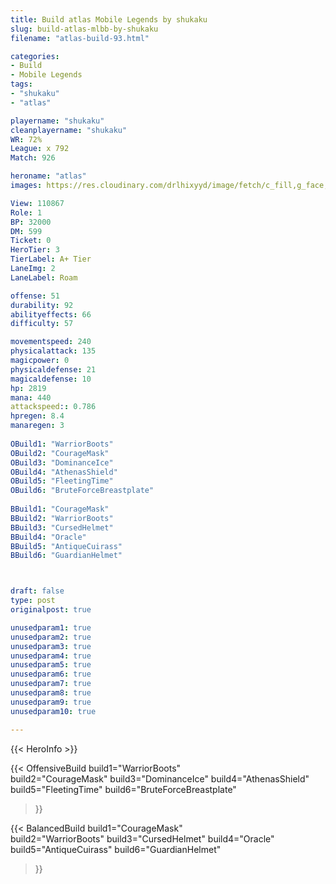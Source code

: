 ```yaml
---
title: Build atlas Mobile Legends by shukaku
slug: build-atlas-mlbb-by-shukaku
filename: "atlas-build-93.html"

categories: 
- Build 
- Mobile Legends
tags: 
- "shukaku"
- "atlas"

playername: "shukaku"
cleanplayername: "shukaku"
WR: 72%
League: x 792
Match: 926 

heroname: "atlas"
images: https://res.cloudinary.com/drlhixyyd/image/fetch/c_fill,g_face,f_auto/https://cdn2-build.mobagenie.my.id/p/images/banner/full/atlas.jpg

View: 110867 
Role: 1 
BP: 32000
DM: 599 
Ticket: 0 
HeroTier: 3 
TierLabel: A+ Tier 
LaneImg: 2
LaneLabel: Roam

offense: 51 
durability: 92 
abilityeffects: 66 
difficulty: 57 

movementspeed: 240
physicalattack: 135
magicpower: 0
physicaldefense: 21
magicaldefense: 10
hp: 2819
mana: 440
attackspeed:: 0.786
hpregen: 8.4
manaregen: 3
 
OBuild1: "WarriorBoots"  
OBuild2: "CourageMask" 
OBuild3: "DominanceIce" 
OBuild4: "AthenasShield" 
OBuild5: "FleetingTime" 
OBuild6: "BruteForceBreastplate" 
 
BBuild1: "CourageMask"  
BBuild2: "WarriorBoots" 
BBuild3: "CursedHelmet" 
BBuild4: "Oracle" 
BBuild5: "AntiqueCuirass" 
BBuild6: "GuardianHelmet"



draft: false
type: post
originalpost: true

unusedparam1: true
unusedparam2: true
unusedparam3: true
unusedparam4: true
unusedparam5: true
unusedparam6: true
unusedparam7: true
unusedparam8: true
unusedparam9: true
unusedparam10: true

---
```


{{< HeroInfo >}} 

{{< OffensiveBuild 
build1="WarriorBoots"  
build2="CourageMask" 
build3="DominanceIce" 
build4="AthenasShield" 
build5="FleetingTime" 
build6="BruteForceBreastplate" 
 >}} 

{{< BalancedBuild 
build1="CourageMask"  
build2="WarriorBoots" 
build3="CursedHelmet" 
build4="Oracle" 
build5="AntiqueCuirass" 
build6="GuardianHelmet" 
 >}}

